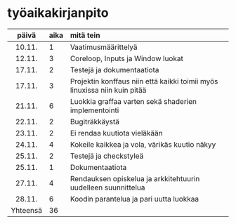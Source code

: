 # työaikakirjanpito

| päivä | aika | mitä tein  |
| :----:|:-----| :-----|
| 10.11. | 1    | Vaatimusmäärittelyä |
| 12.11. | 3    | Coreloop, Inputs ja Window luokat |
| 17.11. | 2    | Testejä ja dokumentaatiota |
| 17.11. | 3    | Projektin konffaus niin että kaikki toimii myös linuxissa niin kuin pitää |
| 21.11. | 6    | Luokkia graffaa varten sekä shaderien implementointi |
| 22.11. | 2	| Bugiträkkäystä |
| 23.11. | 2    | Ei rendaa kuutiota vieläkään |
| 24.11. | 4    | Kokeile kaikkea ja vola, värikäs kuutio näkyy |
| 25.11. | 2    | Testejä ja checkstyleä |
| 25.11. | 1    | Dokumentaatiota |
| 27.11. | 4 	| Rendauksen opiskelua ja arkkitehtuurin uudelleen suunnittelua |
| 28.11. | 6    | Koodin parantelua ja pari uutta luokkaa |
| Yhteensä | 36    | 